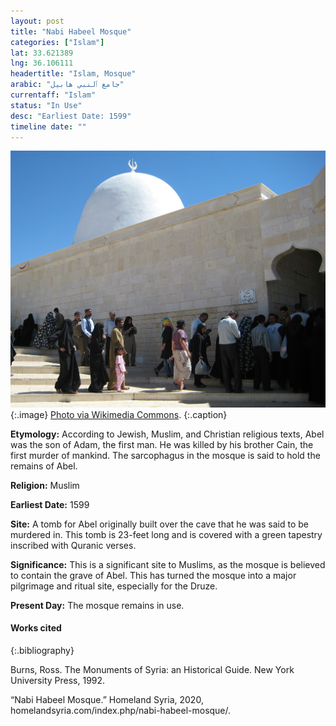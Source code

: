 ```yaml
---
layout: post
title: "Nabi Habeel Mosque"
categories: ["Islam"]
lat: 33.621389
lng: 36.106111
headertitle: "Islam, Mosque"
arabic: "جامع ٱلنبي هابيل"
currentaff: "Islam"
status: "In Use"
desc: "Earliest Date: 1599"
timeline date: ""
---
```

![Nabi Habeel Mosque](images/nabi.jpeg)
   {:.image}
[Photo via Wikimedia Commons](https://commons.wikimedia.org/wiki/File:NabiHabeel01.jpg).
   {:.caption}

**Etymology:** According to Jewish, Muslim, and Christian religious texts, Abel was the son of Adam, the first man. He was killed by his brother Cain, the first murder of mankind. The sarcophagus in the mosque is said to hold the remains of Abel. 

**Religion:** Muslim 

**Earliest Date:** 1599

**Site:** A tomb for Abel originally built over the cave that he was said to be murdered in. This tomb is 23-feet long and is covered with a green tapestry inscribed with Quranic verses. 

**Significance:** This is a significant site to Muslims, as the mosque is believed to contain the grave of Abel. This has turned the mosque into a major pilgrimage and ritual site, especially for the Druze. 

**Present Day:** The mosque remains in use.


#### Works cited

{:.bibliography}

Burns, Ross. The Monuments of Syria: an Historical Guide. New York University Press, 1992.

“Nabi Habeel Mosque.” Homeland Syria, 2020, homelandsyria.com/index.php/nabi-habeel-mosque/.